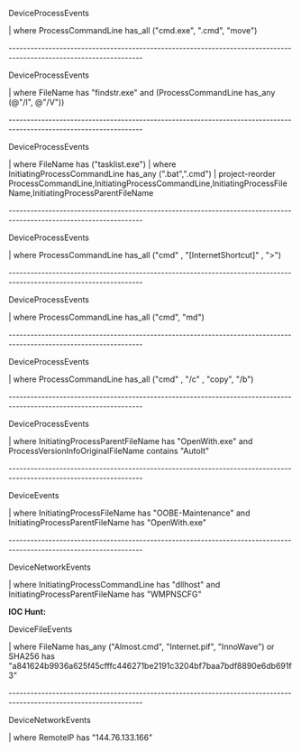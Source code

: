 DeviceProcessEvents

\| where ProcessCommandLine has_all ("cmd.exe", ".cmd", "move")

\-------------------------------------------------------------------------------------------------------------------

DeviceProcessEvents

\| where FileName has "findstr.exe" and (ProcessCommandLine has_any (@"/I", @"/V"))

\-------------------------------------------------------------------------------------------------------------------

DeviceProcessEvents

\| where FileName has ("tasklist.exe")
 | where InitiatingProcessCommandLine has_any (".bat",".cmd")
 | project-reorder ProcessCommandLine,InitiatingProcessCommandLine,InitiatingProcessFileName,InitiatingProcessParentFileName

\-------------------------------------------------------------------------------------------------------------------

DeviceProcessEvents

\| where ProcessCommandLine has_all ("cmd" , "[InternetShortcut]" , "\>")

\-------------------------------------------------------------------------------------------------------------------

DeviceProcessEvents

\| where ProcessCommandLine has_all ("cmd", "md")

\-------------------------------------------------------------------------------------------------------------------

DeviceProcessEvents

\| where ProcessCommandLine has_all ("cmd" , "/c" , "copy", "/b")

\-------------------------------------------------------------------------------------------------------------------

DeviceProcessEvents

\| where InitiatingProcessParentFileName has "OpenWith.exe" and ProcessVersionInfoOriginalFileName contains "AutoIt"

\-------------------------------------------------------------------------------------------------------------------

DeviceEvents

\| where InitiatingProcessFileName has "OOBE-Maintenance" and InitiatingProcessParentFileName has "OpenWith.exe"

\-------------------------------------------------------------------------------------------------------------------

DeviceNetworkEvents

\| where InitiatingProcessCommandLine has "dllhost" and InitiatingProcessParentFileName has "WMPNSCFG"

**IOC Hunt:**

DeviceFileEvents

\| where FileName has_any ("Almost.cmd", "Internet.pif", "InnoWave") or SHA256 has "a841624b9936a625f45cfffc446271be2191c3204bf7baa7bdf8890e6db691f3"

\-------------------------------------------------------------------------------------------------------------------

DeviceNetworkEvents

\| where RemoteIP has "144.76.133.166"
